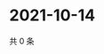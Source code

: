 # 2021-10-14

共 0 条

<!-- BEGIN -->
<!-- 最后更新时间 Thu Oct 14 2021 13:13:29 GMT+0800 (China Standard Time) -->

<!-- END -->
